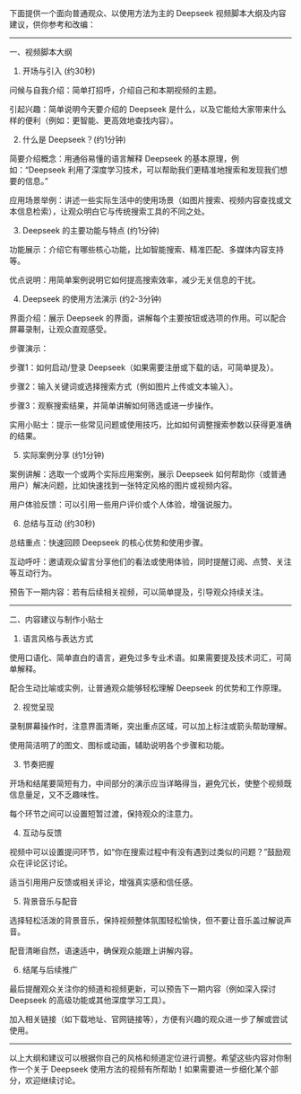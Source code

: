 下面提供一个面向普通观众、以使用方法为主的 Deepseek 视频脚本大纲及内容建议，供你参考和改编：


---

一、视频脚本大纲

1. 开场与引入 (约30秒)

问候与自我介绍：简单打招呼，介绍自己和本期视频的主题。

引起兴趣：简单说明今天要介绍的 Deepseek 是什么，以及它能给大家带来什么样的便利（例如：更智能、更高效地查找内容）。



2. 什么是 Deepseek？(约1分钟)

简要介绍概念：用通俗易懂的语言解释 Deepseek 的基本原理，例如：“Deepseek 利用了深度学习技术，可以帮助我们更精准地搜索和发现我们想要的信息。”

应用场景举例：讲述一些实际生活中的使用场景（如图片搜索、视频内容查找或文本信息检索），让观众明白它与传统搜索工具的不同之处。



3. Deepseek 的主要功能与特点 (约1分钟)

功能展示：介绍它有哪些核心功能，比如智能搜索、精准匹配、多媒体内容支持等。

优点说明：用简单案例说明它如何提高搜索效率，减少无关信息的干扰。



4. Deepseek 的使用方法演示 (约2-3分钟)

界面介绍：展示 Deepseek 的界面，讲解每个主要按钮或选项的作用。可以配合屏幕录制，让观众直观感受。

步骤演示：

步骤1：如何启动/登录 Deepseek（如果需要注册或下载的话，可简单提及）。

步骤2：输入关键词或选择搜索方式（例如图片上传或文本输入）。

步骤3：观察搜索结果，并简单讲解如何筛选或进一步操作。


实用小贴士：提示一些常见问题或使用技巧，比如如何调整搜索参数以获得更准确的结果。



5. 实际案例分享 (约1分钟)

案例讲解：选取一个或两个实际应用案例，展示 Deepseek 如何帮助你（或普通用户）解决问题，比如快速找到一张特定风格的图片或视频内容。

用户体验反馈：可以引用一些用户评价或个人体验，增强说服力。



6. 总结与互动 (约30秒)

总结重点：快速回顾 Deepseek 的核心优势和使用步骤。

互动呼吁：邀请观众留言分享他们的看法或使用体验，同时提醒订阅、点赞、关注等互动行为。

预告下一期内容：若有后续相关视频，可以简单提及，引导观众持续关注。





---

二、内容建议与制作小贴士

1. 语言风格与表达方式

使用口语化、简单直白的语言，避免过多专业术语。如果需要提及技术词汇，可简单解释。

配合生动比喻或实例，让普通观众能够轻松理解 Deepseek 的优势和工作原理。



2. 视觉呈现

录制屏幕操作时，注意界面清晰，突出重点区域，可以加上标注或箭头帮助理解。

使用简洁明了的图文、图标或动画，辅助说明各个步骤和功能。



3. 节奏把握

开场和结尾要简短有力，中间部分的演示应当详略得当，避免冗长，使整个视频既信息量足，又不乏趣味性。

每个环节之间可以设置短暂过渡，保持观众的注意力。



4. 互动与反馈

视频中可以设置提问环节，如“你在搜索过程中有没有遇到过类似的问题？”鼓励观众在评论区讨论。

适当引用用户反馈或相关评论，增强真实感和信任感。



5. 背景音乐与配音

选择轻松活泼的背景音乐，保持视频整体氛围轻松愉快，但不要让音乐盖过解说声音。

配音清晰自然，语速适中，确保观众能跟上讲解内容。



6. 结尾与后续推广

最后提醒观众关注你的频道和视频更新，可以预告下一期内容（例如深入探讨 Deepseek 的高级功能或其他深度学习工具）。

加入相关链接（如下载地址、官网链接等），方便有兴趣的观众进一步了解或尝试使用。





---

以上大纲和建议可以根据你自己的风格和频道定位进行调整。希望这些内容对你制作一个关于 Deepseek 使用方法的视频有所帮助！如果需要进一步细化某个部分，欢迎继续讨论。






